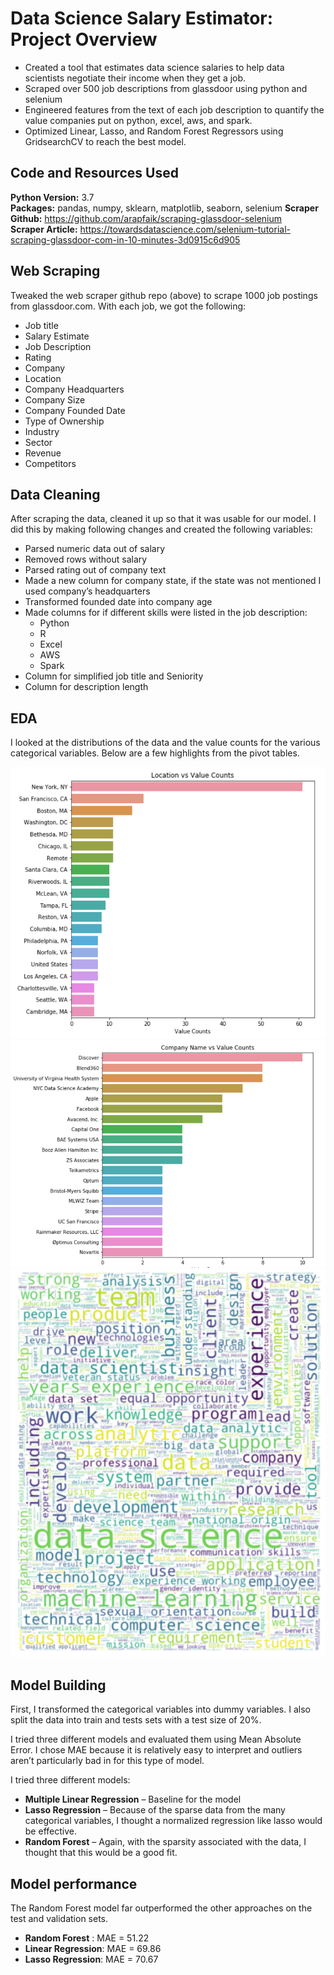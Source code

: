 # Data Science Salary Estimator: Project Overview 
* Created a tool that estimates data science salaries to help data scientists negotiate their income when they get a job.
* Scraped over 500 job descriptions from glassdoor using python and selenium
* Engineered features from the text of each job description to quantify the value companies put on python, excel, aws, and spark. 
* Optimized Linear, Lasso, and Random Forest Regressors using GridsearchCV to reach the best model. 

## Code and Resources Used 
**Python Version:** 3.7  
**Packages:** pandas, numpy, sklearn, matplotlib, seaborn, selenium 
**Scraper Github:** https://github.com/arapfaik/scraping-glassdoor-selenium  
**Scraper Article:** https://towardsdatascience.com/selenium-tutorial-scraping-glassdoor-com-in-10-minutes-3d0915c6d905  

## Web Scraping
Tweaked the web scraper github repo (above) to scrape 1000 job postings from glassdoor.com. With each job, we got the following:
*	Job title
*	Salary Estimate
*	Job Description
*	Rating
*	Company 
*	Location
*	Company Headquarters 
*	Company Size
*	Company Founded Date
*	Type of Ownership 
*	Industry
*	Sector
*	Revenue
*	Competitors 

## Data Cleaning
After scraping the data, cleaned it up so that it was usable for our model. I did this by making following changes and created the following variables:

*	Parsed numeric data out of salary 
*	Removed rows without salary 
*	Parsed rating out of company text 
*	Made a new column for company state, if the state was not mentioned I used company’s headquarters
*	Transformed founded date into company age 
*	Made columns for if different skills were listed in the job description:
    * Python  
    * R  
    * Excel  
    * AWS  
    * Spark 
*	Column for simplified job title and Seniority 
*	Column for description length 

## EDA
I looked at the distributions of the data and the value counts for the various categorical variables. Below are a few highlights from the pivot tables. 

![alt text](https://github.com/sid123github/DS_Salary_Predictor/blob/master/EDA_Images/Jobs_by_Location.PNG "Job Opportunities by State")
![alt text](https://github.com/sid123github/DS_Salary_Predictor/blob/master/EDA_Images/top_Companies.PNG "Top Hiring Companies")
![alt text](https://github.com/sid123github/DS_Salary_Predictor/blob/master/EDA_Images/WordCloud_JobDescription.PNG "Word Cloud for Job Descriptions")

## Model Building 

First, I transformed the categorical variables into dummy variables. I also split the data into train and tests sets with a test size of 20%.   

I tried three different models and evaluated them using Mean Absolute Error. I chose MAE because it is relatively easy to interpret and outliers aren’t particularly bad in for this type of model.   

I tried three different models:
*	**Multiple Linear Regression** – Baseline for the model
*	**Lasso Regression** – Because of the sparse data from the many categorical variables, I thought a normalized regression like lasso would be effective.
*	**Random Forest** – Again, with the sparsity associated with the data, I thought that this would be a good fit. 

## Model performance
The Random Forest model far outperformed the other approaches on the test and validation sets. 
*	**Random Forest** : MAE = 51.22
*	**Linear Regression**: MAE = 69.86
*	**Lasso Regression**: MAE = 70.67
